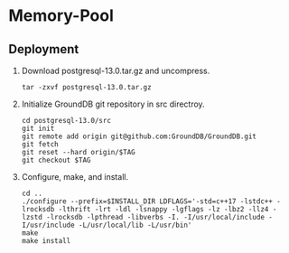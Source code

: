 # Memory-Pool

## Deployment

1. Download postgresql-13.0.tar.gz and uncompress.

   ```
   tar -zxvf postgresql-13.0.tar.gz
   ```

2. Initialize GroundDB git repository in src directroy.

   ```
   cd postgresql-13.0/src
   git init
   git remote add origin git@github.com:GroundDB/GroundDB.git
   git fetch
   git reset --hard origin/$TAG
   git checkout $TAG
   ```

3. Configure, make, and install.

   ```
   cd ..
   ./configure --prefix=$INSTALL_DIR LDFLAGS='-std=c++17 -lstdc++ -lrocksdb -lthrift -lrt -ldl -lsnappy -lgflags -lz -lbz2 -llz4 -lzstd -lrocksdb -lpthread -libverbs -I. -I/usr/local/include -I/usr/include -L/usr/local/lib -L/usr/bin'
   make
   make install
   ```

